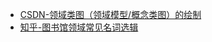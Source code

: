 - [CSDN-领域类图（领域模型/概念类图）的绘制](https://blog.csdn.net/AnnaQiu/article/details/69945332)
- [知乎-图书馆领域常见名词选辑](https://zhuanlan.zhihu.com/p/57935761)
